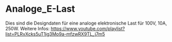 # Analoge_E-Last
Dies sind die Designdaten für eine analoge elektronische Last für 100V, 10A, 250W.
Weitere Infos: https://www.youtube.com/playlist?list=PLRvXcks5uT1ig3Mo9a-mfzwRX9TL_j7m5

